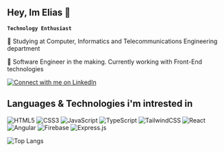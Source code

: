 ## Hey, Im Elias 👋

**`Technology Enthusiast`**

🔭 Studying at Computer, Informatics and Telecommunications Engineering department

🌱 Software Engineer in the making. Currently working with Front-End technologies

[![Connect with me on LinkedIn](https://img.shields.io/badge/LinkedIn-Connect-blue?style=for-the-badge&logo=linkedin)](https://www.linkedin.com/in/elias-sahlos)

## Languages & Technologies i'm intrested in
![HTML5](https://img.shields.io/badge/html5-%23E34F26.svg?style=for-the-badge&logo=html5&logoColor=white)
![CSS3](https://img.shields.io/badge/css3-%231572B6.svg?style=for-the-badge&logo=css3&logoColor=white)
![JavaScript](https://img.shields.io/badge/javascript-%23323330.svg?style=for-the-badge&logo=javascript&logoColor=%23F7DF1E)
![TypeScript](https://img.shields.io/badge/typescript-%23007ACC.svg?style=for-the-badge&logo=typescript&logoColor=white)
![TailwindCSS](https://img.shields.io/badge/tailwindcss-%2338B2AC.svg?style=for-the-badge&logo=tailwind-css&logoColor=white)
![React](https://img.shields.io/badge/react-%2320232a.svg?style=for-the-badge&logo=react&logoColor=%2361DAFB)
![Angular](https://img.shields.io/badge/angular-%23DD0031.svg?style=for-the-badge&logo=angular&logoColor=white)
![Firebase](https://img.shields.io/badge/Firebase-FFA611?style=for-the-badge&logo=Firebase&logoColor=white)
![Express.js](https://img.shields.io/badge/express.js-%23404d59.svg?style=for-the-badge&logo=express&logoColor=%2361DAFB)


![Top Langs](https://github-readme-stats.vercel.app/api/top-langs/?username=EliasSahlos&hide_progress=true&hide=lex,c,yacc&theme=react)
